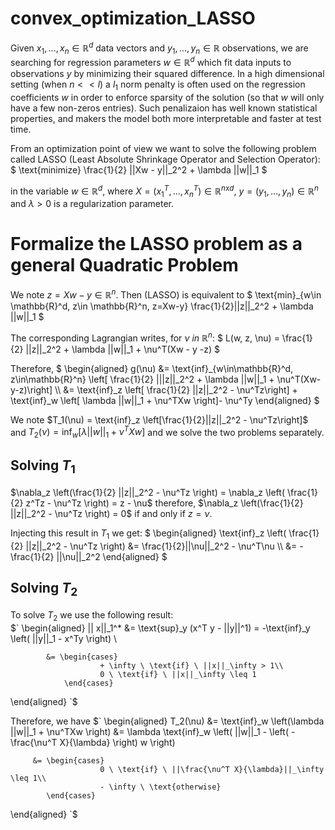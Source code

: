 # convex_optimization_LASSO

Given $x_1, ..., x_n \in \mathbb{R}^d$ data vectors and $y_1, ..., y_n \in \mathbb{R}$ observations, we are searching for regression parameters $w \in \mathbb{R}^d$ which fit data inputs to observations $y$ by minimizing their squared difference. In a high dimensional setting (when $n << l$) a $l_1$ norm penalty is often used on the regression coefficients $w$ in order to enforce sparsity of the solution (so that $w$ will only have a few non-zeros entries). Such penalizaion has well known statistical properties, and makers the model both more interpretable and faster at test time.

From an optimization point of view we want to solve the following problem called LASSO (Least Absolute Shrinkage Operator and Selection Operator):
$`
\text{minimize} \frac{1}{2} ||Xw - y||_2^2 + \lambda ||w||_1
`$


in the variable $w \in \mathbb{R}^d$, where $X = (x_1^T, ..., x_n^T) \in \mathbb{R}^{n\text{x}d}$, $y=(y_1, ..., y_n) \in \mathbb{R}^n$ and $\lambda > 0$ is a regularization parameter.  

# Formalize the LASSO problem as a general Quadratic Problem

We note $z=Xw-y \in \mathbb{R}^n$. Then (LASSO) is equivalent to 
$`
\text{min}_{w\in \mathbb{R}^d, z\in \mathbb{R}^n, z=Xw-y} \frac{1}{2}||z||_2^2 + \lambda ||w||_1
`$

The corresponding Lagrangian writes, for $\nu \ in \ \mathbb{R}^n$:
$`
L(w, z, \nu) = \frac{1}{2} ||z||_2^2 + \lambda ||w||_1 + \nu^T(Xw - y -z)
`$

Therefore, 
$`
\begin{aligned} g(\nu) &= \text{inf}_{w\in\mathbb{R}^d, z\in\mathbb{R}^n} \left[  \frac{1}{2} |||z||_2^2 + \lambda ||w||_1 + \nu^T(Xw-y-z)\right] \\
                       &= \text{inf}_z \left[ \frac{1}{2} ||z||_2^2 - \nu^Tz\right] + \text{inf}_w \left[ \lambda ||w||_1 + \nu^TXw \right]- \nu^Ty
\end{aligned}
`$

We note $T_1(\nu) = \text{inf}_z \left[\frac{1}{2}||z||_2^2 - \nu^Tz\right]$ and $T_2(\nu) = \text{inf}_w \left[ \lambda ||w||_1 + \nu^TXw \right]$ and we solve the two problems separately.

## Solving $T_{1}$

$\nabla_z \left(\frac{1}{2} ||z||_2^2 - \nu^Tz \right) = \nabla_z \left( \frac{1}{2} z^Tz - \nu^Tz \right) = z - \nu$
therefore, $\nabla_z \left(\frac{1}{2} ||z||_2^2 - \nu^Tz \right) = 0$ if and only if $z=\nu$.

Injecting this result in $T_1$ we get:
$` \begin{aligned}
\text{inf}_z \left( \frac{1}{2} ||z||_2^2 - \nu^Tz \right) &= \frac{1}{2}||\nu||_2^2 - \nu^T\nu \\
                                                           &= -\frac{1}{2} ||\nu||_2^2
\end{aligned}
`$


## Solving $T_{2}$

To solve $T_2$ we use the following result: \
$` \begin{aligned}
|| x||_1^* &= \text{sup}_y (x^T y - ||y||^1) = -\text{inf}_y \left( ||y||_1 - x^Ty \right) \\

            &= \begin{cases}
                        + \infty \ \text{if} \ ||x||_\infty > 1\\
                        0 \ \text{if} \ ||x||_\infty \leq 1
                \end{cases}
\end{aligned}
`$

Therefore, we have 
$` \begin{aligned}
T_2(\nu) &= \text{inf}_w \left(\lambda ||w||_1 + \nu^TXw \right)
         &= \lambda \text{inf}_w \left( ||w||_1 - \left( -\frac{\nu^T X}{\lambda} \right) w \right) 
                    
         &= \begin{cases}
                        0 \ \text{if} \ ||\frac{\nu^T X}{\lambda}||_\infty \leq 1\\
                        - \infty \ \text{otherwise}
            \end{cases}
\end{aligned}
`$
